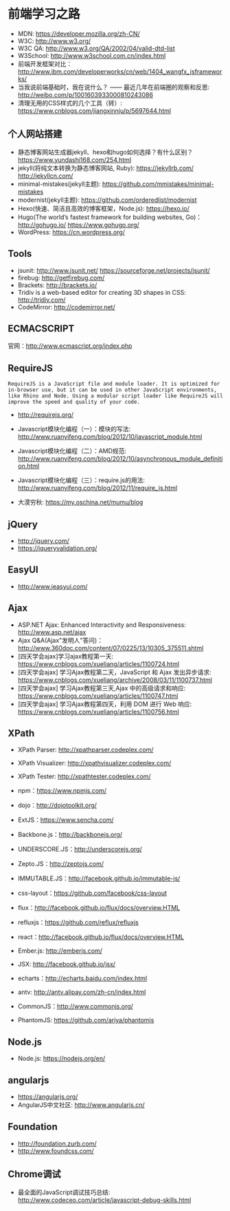 # 前端学习之路

* MDN: <https://developer.mozilla.org/zh-CN/>
* W3C: <http://www.w3.org/>
* W3C QA: <http://www.w3.org/QA/2002/04/valid-dtd-list>
* W3School: <http://www.w3school.com.cn/index.html>
* 前端开发框架对比：<http://www.ibm.com/developerworks/cn/web/1404_wangfx_jsframeworks/>
* 当我说前端基础时，我在说什么？ —— 最近几年在前端圈的观察和反思: <http://weibo.com/p/1001603933000810243086>
* 清理无用的CSS样式的几个工具（转）: <https://www.cnblogs.com/jiangxinnju/p/5697644.html>

## 个人网站搭建

* 静态博客网站生成器jekyll、hexo和hugo如何选择？有什么区别？<https://www.yundashi168.com/254.html>
* jekyll(将纯文本转换为静态博客网站, Ruby): <https://jekyllrb.com/> <http://jekyllcn.com/>
* minimal-mistakes(jekyll主题): <https://github.com/mmistakes/minimal-mistakes>
* modernist(jekyll主题): <https://github.com/orderedlist/modernist>
* Hexo(快速、简洁且高效的博客框架，Node.js): <https://hexo.io/>
* Hugo(The world’s fastest framework for building websites, Go)：<http://gohugo.io/> <https://www.gohugo.org/>
* WordPress: <https://cn.wordpress.org/>

## Tools

* jsunit: <http://www.jsunit.net/> <https://sourceforge.net/projects/jsunit/>
* firebug: <http://getfirebug.com/>
* Brackets: <http://brackets.io/>
* Tridiv is a web-based editor for creating 3D shapes in CSS: <http://tridiv.com/>
* CodeMirror: <http://codemirror.net/>

## ECMACSCRIPT

官网：<http://www.ecmascript.org/index.php>

## RequireJS

    RequireJS is a JavaScript file and module loader. It is optimized for in-browser use, but it can be used in other JavaScript environments, like Rhino and Node. Using a modular script loader like RequireJS will improve the speed and quality of your code.

* <http://requirejs.org/>

* Javascript模块化编程（一）：模块的写法: <http://www.ruanyifeng.com/blog/2012/10/javascript_module.html>
* Javascript模块化编程（二）：AMD规范: <http://www.ruanyifeng.com/blog/2012/10/asynchronous_module_definition.html>
* Javascript模块化编程（三）：require.js的用法: <http://www.ruanyifeng.com/blog/2012/11/require_js.html>
* 大漠穷秋: <https://my.oschina.net/mumu/blog>

## jQuery

* <http://jquery.com/>
* <https://jqueryvalidation.org/>

## EasyUI

* <http://www.jeasyui.com/>

## Ajax

* ASP.NET Ajax: Enhanced Interactivity and Responsiveness: <http://www.asp.net/ajax>
* Ajax Q&A(Ajax"发明人"答问)：<http://www.360doc.com/content/07/0225/13/10305_375511.shtml>
* [四天学会ajax]学习ajax教程第一天: <https://www.cnblogs.com/xueliang/articles/1100724.html>
* [四天学会ajax] 学习Ajax教程第二天，JavaScript 和 Ajax 发出异步请求: <https://www.cnblogs.com/xueliang/archive/2008/03/11/1100737.html>
* [四天学会ajax] 学习Ajax教程第三天,Ajax 中的高级请求和响应: <https://www.cnblogs.com/xueliang/articles/1100747.html>
* [四天学会ajax] 学习Ajax教程第四天，利用 DOM 进行 Web 响应: <https://www.cnblogs.com/xueliang/articles/1100756.html>

## XPath

* XPath Parser: <http://xpathparser.codeplex.com/>
* XPath Visualizer: <http://xpathvisualizer.codeplex.com/>
* XPath Tester: <http://xpathtester.codeplex.com/>

* npm：<https://www.npmjs.com/>
* dojo：<http://dojotoolkit.org/>
* ExtJS：<https://www.sencha.com/>
* Backbone.js：<http://backbonejs.org/>
* UNDERSCORE.JS：<http://underscorejs.org/>
* Zepto.JS：<http://zeptojs.com/>
* IMMUTABLE.JS：<http://facebook.github.io/immutable-js/>
* css-layout：<https://github.com/facebook/css-layout>
* flux：<http://facebook.github.io/flux/docs/overview.HTML>
* refluxjs：<https://github.com/reflux/refluxjs>
* react：<http://facebook.github.io/flux/docs/overview.HTML>
* Ember.js: <http://emberjs.com/>
* JSX: <http://facebook.github.io/jsx/>
* echarts：<http://echarts.baidu.com/index.html>
* antv: <http://antv.alipay.com/zh-cn/index.html>
* CommonJS：<http://www.commonjs.org/>
* PhantomJS: <https://github.com/ariya/phantomjs>

## Node.js

* Node.js: <https://nodejs.org/en/>

## angularjs

* <https://angularjs.org/>
* AngularJS中文社区: <http://www.angularjs.cn/>

## Foundation

* <http://foundation.zurb.com/>
* <http://www.foundcss.com/>

## Chrome调试

* 最全面的JavaScript调试技巧总结: <http://www.codeceo.com/article/javascript-debug-skills.html>
